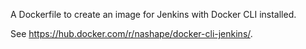 
A Dockerfile to create an image for Jenkins with Docker CLI installed.

See https://hub.docker.com/r/nashape/docker-cli-jenkins/.
